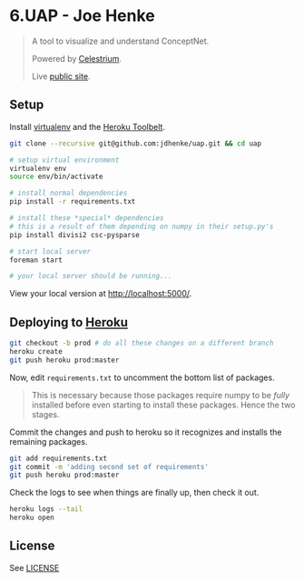 6.UAP - Joe Henke
===
> A tool to visualize and understand ConceptNet.
>
> Powered by [Celestrium](https://github.com/jdhenke/celestrium).
>
> Live [public site](http://conceptnet.herokuapp.com).

## Setup

Install [virtualenv](https://pypi.python.org/pypi/virtualenv) and the [Heroku Toolbelt](https://toolbelt.heroku.com/).

```bash
git clone --recursive git@github.com:jdhenke/uap.git && cd uap

# setup virtual environment
virtualenv env
source env/bin/activate

# install normal dependencies
pip install -r requirements.txt

# install these *special* dependencies
# this is a result of them depending on numpy in their setup.py's
pip install divisi2 csc-pysparse

# start local server
foreman start

# your local server should be running...
```

View your local version at [http://localhost:5000/](http://localhost:5000/).

## Deploying to [Heroku](https://www.heroku.com/)

```bash
git checkout -b prod # do all these changes on a different branch
heroku create
git push heroku prod:master
```

Now, edit `requirements.txt` to uncomment the bottom list of packages.

> This is necessary because those packages require numpy to be *fully* installed before even starting to install these packages. Hence the two stages.

Commit the changes and push to heroku so it recognizes and installs the remaining packages.

```bash
git add requirements.txt
git commit -m 'adding second set of requirements'
git push heroku prod:master
```

Check the logs to see when things are finally up, then check it out.

```bash
heroku logs --tail
heroku open
```

## License

See [LICENSE](./LICENSE)
